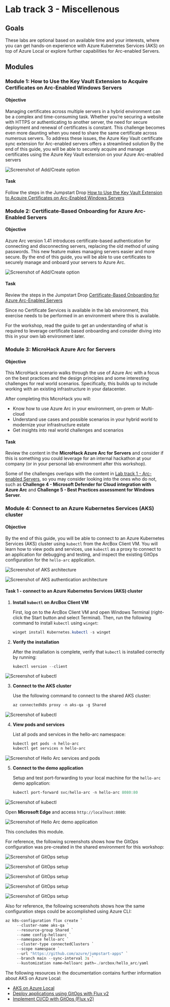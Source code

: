 # Lab track 3 - Miscellenous

## Goals

These labs are optional based on available time and your interests, where you can get hands-on experience with Azure Kubernetes Services (AKS) on top of Azure Local or explore further capabilities for Arc-enabled Servers.

## Modules

### Module 1: How to Use the Key Vault Extension to Acquire Certificates on Arc-Enabled Windows Servers

#### Objective

Managing certificates across multiple servers in a hybrid environment can be a complex and time-consuming task. Whether you’re securing a website with HTTPS or authenticating to another server, the need for secure deployment and renewal of certificates is constant. This challenge becomes even more daunting when you need to share the same certificate across numerous servers. To address these issues, the Azure Key Vault certificate sync extension for Arc-enabled servers offers a streamlined solution By the end of this guide, you will be able to securely acquire and manage certificates using the Azure Key Vault extension on your Azure Arc-enabled servers

![Screenshot of Add/Create option](./KeyVault_extension_1.png)

#### Task

Follow the steps in the Jumpstart Drop [How to Use the Key Vault Extension to Acquire Certificates on Arc-Enabled Windows Servers](https://jumpstart.azure.com/azure_jumpstart_drops?drop=How%20to%20Use%20the%20Key%20Vault%20Extension%20to%20Acquire%20Certificates%20on%20Arc-Enabled%20Windows%20Servers)

### Module 2: Certificate-Based Onboarding for Azure Arc-Enabled Servers

#### Objective

Azure Arc version 1.41 introduces certificate-based authentication for connecting and disconnecting servers, replacing the old method of using passwords. This new feature makes managing servers easier and more secure. By the end of this guide, you will be able to use certificates to securely manage and onboard your servers to Azure Arc.

![Screenshot of Add/Create option](./certificate_based_onboarding.jpg)

#### Task

Review the steps in the Jumpstart Drop [Certificate-Based Onboarding for Azure Arc-Enabled Servers](https://jumpstart.azure.com/azure_jumpstart_drops?drop=Certificate-Based%20Onboarding%20for%20Azure%20Arc-Enabled%20Servers)

Since no Certificate Services is available in the lab environment, this exercise needs to be performed in an environment where this is available.

For the workshop, read the guide to get an understanding of what is required to leverage certificate based onboarding and consider diving into this in your own lab environment later.

### Module 3: MicroHack Azure Arc for Servers

#### Objective

This MicroHack scenario walks through the use of Azure Arc with a focus on the best practices and the design principles and some interesting challenges for real world scenarios. Specifically, this builds up to include working with an existing infrastructure in your datacenter.

After completing this MicroHack you will:

- Know how to use Azure Arc in your environment, on-prem or Multi-cloud
- Understand use cases and possible scenarios in your hybrid world to modernize your infrastructure estate
- Get insights into real world challenges and scenarios

#### Task

Review the content in the **MicroHack Azure Arc for Servers** and consider if this is something you could leverage for an internal hackathon at your company (or in your personal lab environment after this workshop).

Some of the challenges overlaps with the content in [Lab track 1 - Arc-enabled Servers](https://github.com/Azure/arc_jumpstart_levelup/blob/arc_master_class/docs/azure_arc_servers_jumpstart/_labs_arc-enabled-servers.md), so you may consider looking into the ones who do not, such as **Challenge 4 - Microsoft Defender for Cloud integration with Azure Arc** and **Challenge 5 - Best Practices assessment for Windows Server**.

### Module 4: Connect to an Azure Kubernetes Services (AKS) cluster

#### Objective

By the end of this guide, you will be able to connect to an Azure Kubernetes Services (AKS) cluster using `kubectl` from the ArcBox Client VM. You will learn how to view pods and services, use `kubectl` as a proxy to connect to an application for debugging and testing, and inspect the existing GitOps configuration for the `hello-arc` application.

![Screenshot of AKS architecture](./AKS_on_Local_1.png)

![Screenshot of AKS authentication architecture](./AKS_on_Local_2.png)

#### Task 1 - connect to an Azure Kubernetes Services (AKS) cluster


1. **Install `kubectl` on ArcBox Client VM**

    First, log on to the ArcBox Client VM and open Windows Terminal (right-click the Start button and select Terminal). Then, run the following command to install `kubectl` using `winget`:

    ```powershell
    winget install Kubernetes.kubectl -s winget
    ```

2. **Verify the installation**

    After the installation is complete, verify that `kubectl` is installed correctly by running:

    ```powershell
    kubectl version --client
    ```

![Screenshot of kubectl](./kubectl_2.png)

3. **Connect to the AKS cluster**

    Use the following command to connect to the shared AKS cluster:

    ```powershell
    az connectedk8s proxy -n aks-qa -g Shared
    ```

![Screenshot of kubectl](./kubectl_1.png)

4. **View pods and services**

    List all pods and services in the hello-arc namespace:

    ```powershell
    kubectl get pods -n hello-arc
    kubectl get services n hello-arc
    ```

![Screenshot of Hello Arc services and pods](./hello_arc2.png)

5. **Connect to the demo application**

    Setup and test port-forwarding to your local machine for the `hello-arc` demo application:

    ```powershell
    kubectl port-forward svc/hello-arc -n hello-arc 8080:80
    ```
![Screenshot of kubectl](./kubectl_3.png)

Open **Microsoft Edge** and access `http://localhost:8080`:

![Screenshot of Hello Arc demo application](./hello_arc.png)


This concludes this module.

For reference, the following screenshots shows how the GitOps configuration was pre-created in the shared environment for this workshop:

![Screenshot of GitOps setup](./GitOps_0.png)

![Screenshot of GitOps setup](./GitOps_1.png)

![Screenshot of GitOps setup](./GitOps_2.png)

![Screenshot of GitOps setup](./GitOps_3.png)

![Screenshot of GitOps setup](./GitOps_4.png)

Also for reference, the following screenshots shows how the same configuration steps could be accomplished using Azure CLI:

```powershell
az k8s-configuration flux create `
     --cluster-name aks-qa `
     --resource-group Shared `
     --name config-helloarc `
     --namespace hello-arc `
     --cluster-type connectedClusters `
     --scope namespace `
     --url "https://github.com/azure/jumpstart-apps" `
     --branch main --sync-interval 3s `
     --kustomization name=helloarc path=./arcbox/hello_arc/yaml
```

The following resources in the documentation contains further information about AKS on Azure Local:

- [AKS on Azure Local](https://learn.microsoft.com/azure/aks/aksarc/cluster-architecture)
- [Deploy applications using GitOps with Flux v2](https://learn.microsoft.com/azure/azure-arc/kubernetes/tutorial-use-gitops-flux2?tabs=azure-cli)
- [Implement CI/CD with GitOps (Flux v2)](https://learn.microsoft.com/azure/azure-arc/kubernetes/tutorial-gitops-flux2-ci-cd)
